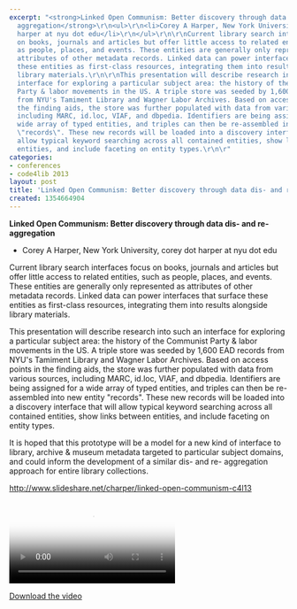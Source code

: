 ```yaml
---
excerpt: "<strong>Linked Open Communism: Better discovery through data dis- and re-
  aggregation</strong>\r\n<ul>\r\n<li>Corey A Harper, New York University, corey dot
  harper at nyu dot edu</li>\r\n</ul>\r\n\r\nCurrent library search interfaces focus
  on books, journals and articles but offer little access to related entities, such
  as people, places, and events. These entities are generally only represented as
  attributes of other metadata records. Linked data can power interfaces that surface
  these entities as first-class resources, integrating them into results alongside
  library materials.\r\n\r\nThis presentation will describe research into such an
  interface for exploring a particular subject area: the history of the Communist
  Party & labor movements in the US. A triple store was seeded by 1,600 EAD records
  from NYU's Tamiment Library and Wagner Labor Archives. Based on access points in
  the finding aids, the store was further populated with data from various sources,
  including MARC, id.loc, VIAF, and dbpedia. Identifiers are being assigned for a
  wide array of typed entities, and triples can then be re-assembled into new entity
  \"records\". These new records will be loaded into a discovery interface that will
  allow typical keyword searching across all contained entities, show links between
  entities, and include faceting on entity types.\r\n\r"
categories:
- conferences
- code4lib 2013
layout: post
title: 'Linked Open Communism: Better discovery through data dis- and re- aggregation'
created: 1354664904
---
```

<strong>Linked Open Communism: Better discovery through data dis- and re- aggregation</strong>
<ul>
<li>Corey A Harper, New York University, corey dot harper at nyu dot edu</li>
</ul>

Current library search interfaces focus on books, journals and articles but offer little access to related entities, such as people, places, and events. These entities are generally only represented as attributes of other metadata records. Linked data can power interfaces that surface these entities as first-class resources, integrating them into results alongside library materials.

This presentation will describe research into such an interface for exploring a particular subject area: the history of the Communist Party & labor movements in the US. A triple store was seeded by 1,600 EAD records from NYU's Tamiment Library and Wagner Labor Archives. Based on access points in the finding aids, the store was further populated with data from various sources, including MARC, id.loc, VIAF, and dbpedia. Identifiers are being assigned for a wide array of typed entities, and triples can then be re-assembled into new entity "records". These new records will be loaded into a discovery interface that will allow typical keyword searching across all contained entities, show links between entities, and include faceting on entity types.

It is hoped that this prototype will be a model for a new kind of interface to library, archive & museum metadata targeted to particular subject domains, and could inform the development of a similar dis- and re- aggregation approach for entire library collections.

<a href="http://www.slideshare.net/charper/linked-open-communism-c4l13">http://www.slideshare.net/charper/linked-open-communism-c4l13</a>

<video controls="" poster="https://ia801606.us.archive.org/28/items/code4libCoreyAHarper/Wed-Corey.gif"><source src="https://ia801606.us.archive.org/28/items/code4libCoreyAHarper/Wed-Corey.mp4" type="video/mp4"><source src="https://ia801606.us.archive.org/28/items/code4libCoreyAHarper/Wed-Corey.ogv" type="video/ogg"></video><p><a href="https://ia801606.us.archive.org/28/items/code4libCoreyAHarper/Wed-Corey.mp4">Download the video</a></p>

